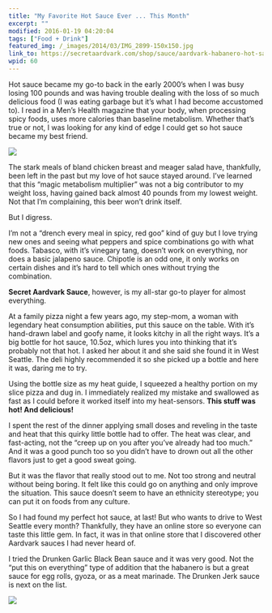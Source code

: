```yaml
---
title: "My Favorite Hot Sauce Ever ... This Month"
excerpt: ""
modified: 2016-01-19 04:20:04
tags: ["Food + Drink"]
featured_img: /_images/2014/03/IMG_2899-150x150.jpg
link_to: https://secretaardvark.com/shop/sauce/aardvark-habanero-hot-sauce/
wpid: 60
---
```



Hot sauce became my go-to back in the early 2000’s when I was busy losing 100 pounds and was having trouble dealing with the loss of so much delicious food (I was eating garbage but it’s what I had become accustomed to). I read in a Men’s Health magazine that your body, when processing spicy foods, uses more calories than baseline metabolism. Whether that’s true or not, I was looking for any kind of edge I could get so hot sauce became my best friend.

![](/_images/2014/03/IMG_2899.jpg)

The stark meals of bland chicken breast and meager salad have, thankfully, been left in the past but my love of hot sauce stayed around. I’ve learned that this “magic metabolism multiplier” was not a big contributor to my weight loss, having gained back almost 40 pounds from my lowest weight. Not that I’m complaining, this beer won’t drink itself.

But I digress.

I’m not a “drench every meal in spicy, red goo” kind of guy but I love trying new ones and seeing what peppers and spice combinations go with what foods. Tabasco, with it’s vinegary tang, doesn’t work on everything, nor does a basic jalapeno sauce. Chipotle is an odd one, it only works on certain dishes and it’s hard to tell which ones without trying the combination.

**Secret Aardvark Sauce**, however, is my all-star go-to player for almost everything.

At a family pizza night a few years ago, my step-mom, a woman with legendary heat consumption abilities, put this sauce on the table. With it’s hand-drawn label and goofy name, it looks kitchy in all the right ways. It’s a big bottle for hot sauce, 10.5oz, which lures you into thinking that it’s probably not that hot. I asked her about it and she said she found it in West Seattle. The deli highly recommended it so she picked up a bottle and here it was, daring me to try.

Using the bottle size as my heat guide, I squeezed a healthy portion on my slice pizza and dug in. I immediately realized my mistake and swallowed as fast as I could before it worked itself into my heat-sensors. **This stuff was hot! And delicious!**

I spent the rest of the dinner applying small doses and reveling in the taste and heat that this quirky little bottle had to offer. The heat was clear, and fast-acting, not the “creep up on you after you’ve already had too much.” And it was a good punch too so you didn’t have to drown out all the other flavors just to get a good sweat going.

But it was the flavor that really stood out to me. Not too strong and neutral without being boring. It felt like this could go on anything and only improve the situation. This sauce doesn’t seem to have an ethnicity stereotype; you can put it on foods from any culture.

So I had found my perfect hot sauce, at last! But who wants to drive to West Seattle every month? Thankfully, they have an online store so everyone can taste this little gem. In fact, it was in that online store that I discovered other Aardvark sauces I had never heard of.

I tried the Drunken Garlic Black Bean sauce and it was very good. Not the “put this on everything” type of addition that the habanero is but a great sauce for egg rolls, gyoza, or as a meat marinade. The Drunken Jerk sauce is next on the list.

![](/_images/2015/02/pc_logo_023.png)
